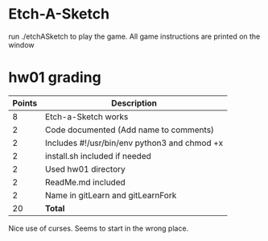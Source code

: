 # Etch-A-Sketch
run ./etchASketch to play the game. All game instructions are printed on the window

# hw01 grading

| Points      | Description |
| ----------- | ----------- |
|  8 | Etch-a-Sketch works
|  2 | Code documented (Add name to comments)
|  2 | Includes #!/usr/bin/env python3 and chmod +x
|  2 | install.sh included if needed
|  2 | Used hw01 directory
|  2 | ReadMe.md included
|  2 | Name in gitLearn and gitLearnFork
| 20 | **Total**

Nice use of curses.  Seems to start in the wrong place.